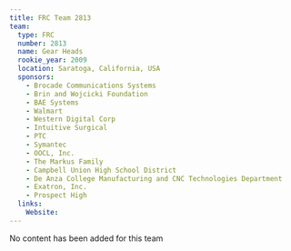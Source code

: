 ```yaml
---
title: FRC Team 2813
team:
  type: FRC
  number: 2813
  name: Gear Heads
  rookie_year: 2009
  location: Saratoga, California, USA
  sponsors:
    - Brocade Communications Systems
    - Brin and Wojcicki Foundation
    - BAE Systems
    - Walmart
    - Western Digital Corp
    - Intuitive Surgical
    - PTC
    - Symantec
    - OOCL, Inc.
    - The Markus Family
    - Campbell Union High School District
    - De Anza College Manufacturing and CNC Technologies Department
    - Exatron, Inc.
    - Prospect High
  links:
    Website: 
---
```

No content has been added for this team